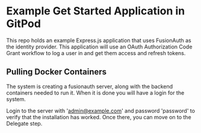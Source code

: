 # Example Get Started Application in GitPod

This repo holds an example Express.js application that uses FusionAuth as the identity provider. 
This application will use an OAuth Authorization Code Grant workflow to log a user in and 
get them access and refresh tokens.

## Pulling Docker Containers

The system is creating a fusionauth server, along with the backend containers needed to run it.  When it is done you will have a login for the system.

Login to the server with 'admin@example.com' and password 'password' to verify that the installation has worked.  Once there, you can move on to the Delegate step.
